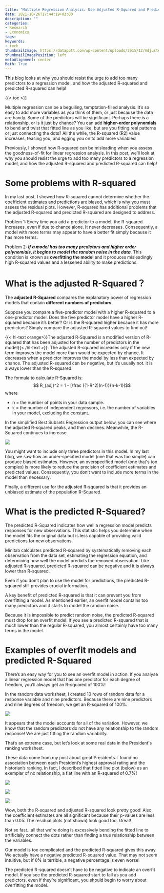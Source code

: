 ```yaml
---
title: "Multiple Regression Analysis: Use Adjusted R-Squared and Predicted R-Squared to Include the Correct Number of Variables"
date: 2021-10-26T17:44:19+02:00
description: ""
categories:
- Research
- Economics
tags:
keywords:
- tech
thumbnailImage: https://datapott.com/wp-content/uploads/2015/12/Adjusted-R-Squared-Formula.jpg
thumbnailImagePosition: left
metaAlignment: center
Math: True
---
```

 This blog looks at why you should resist the urge to add too many predictors to a regression model, and how the adjusted R-squared and predicted R-squared can help!
<!--more-->
{{< toc >}}

Multiple regression can be a beguiling, temptation-filled analysis. It’s so easy to add more variables as you think of them, or just because the data are handy. Some of the predictors will be significant. Perhaps there is a relationship, or is it just by chance? You can add **higher-order polynomials** to bend and twist that fitted line as you like, but are you fitting real patterns or just connecting the dots? All the while, the R-squared (R2) value increases, teasing you, and egging you on to add more variables!

Previously, I showed how R-squared can be misleading when you assess the goodness-of-fit for linear regression analysis. In this post, we’ll look at why you should resist the urge to add too many predictors to a regression model, and how the adjusted R-squared and predicted R-squared can help!

# Some problems with R-squared
In my last post, I showed how R-squared cannot determine whether the coefficient estimates and predictions are biased, which is why you must assess the residual plots. However, R-squared has additional problems that the adjusted R-squared and predicted R-squared are designed to address.

Problem 1: Every time you add a predictor to a model, the R-squared increases, even if due to chance alone. It never decreases. Consequently, a model with more terms may appear to have a better fit simply because it has more terms.

Problem 2: ***If a model has too many predictors and higher order polynomials, it begins to model the random noise in the data***. This condition is known as **overfitting the model** and it produces misleadingly high R-squared values and a lessened ability to make predictions.

# What is the adjusted R-Squared？

The **adjusted R-Squared** compares the explanatory power of regression models that contain **different numbers of predictors**.

Suppose you compare a five-predictor model with a higher R-squared to a one-predictor model. Does the five predictor model have a higher R-squared because it’s better? Or is the R-squared higher because it has more predictors? Simply compare the adjusted R-squared values to find out!

{{< hl-text orange>}}The adjusted R-Squared is a modified version of R-squared that has been adjusted for the number of predictors in the model{{< /hl-text >}}. The adjusted R-squared increases only if the new term improves the model more than would be expected by chance. It decreases when a predictor improves the model by less than expected by chance. The adjusted R-squared can be negative, but it’s usually not.  It is always lower than the R-squared.

The formula to calculate R-Squared is:
$$ R_{adj}^2 = 1 - [\frac {(1-R^2)(n-1)}{n-k-1}]$$
where
* n = the number of points in your data sample.
* k = the number of independent regressors, i.e. the number of variables in your model, excluding the constant.

In the simplified Best Subsets Regression output below, you can see where the adjusted R-squared peaks, and then declines. Meanwhile, the R-Squared continues to increase.

![](https://blog.minitab.com/hubfs/Imported_Blog_Media/bestsubsetsex.gif)

You might want to include only three predictors in this model. In my last blog, we saw how an under-specified model (one that was too simple) can produce biased estimates. However, an overspecified model (one that's too complex) is more likely to reduce the precision of coefficient estimates and predicted values. Consequently, you don’t want to include more terms in the model than necessary.

Finally, a different use for the adjusted R-squared is that it provides an unbiased estimate of the population R-Squared.

# What is the predicted R-Squared?

The predicted R-Squared indicates how well a regression model predicts responses for new observations. This statistic helps you determine when the model fits the original data but is less capable of providing valid predictions for new observations.

Minitab calculates predicted R-squared by systematically removing each observation from the data set, estimating the regression equation, and determining how well the model predicts the removed observation. Like adjusted R-squared, predicted R-squared can be negative and it is always lower than R-squared.

Even if you don’t plan to use the model for predictions, the predicted R-squared still provides crucial information.

A key benefit of predicted R-squared is that it can prevent you from overfitting a model. As mentioned earlier, an overfit model contains too many predictors and it starts to model the random noise.

Because it is impossible to predict random noise, the predicted R-squared must drop for an overfit model. If you see a predicted R-squared that is much lower than the regular R-squared, you almost certainly have too many terms in the model.

# Examples of overfit models and predicted R-Squared

There’s an easy way for you to see an overfit model in action. If you analyse a linear regression model that has one predictor for each degree of freedom, you’ll always get an R-squared of 100%!

In the random data worksheet, I created 10 rows of random data for a response variable and nine predictors. Because there are nine predictors and nine degrees of freedom, we get an R-squared of 100%.

![](https://blog.minitab.com/hubfs/Imported_Blog_Media/rsq100.gif)

It appears that the model accounts for all of the variation. However, we know that the random predictors do not have any relationship to the random response! We are just fitting the random variability.

That’s an extreme case, but let’s look at some real data in the President's ranking worksheet.

These data come from my post about great Presidents. I found no association between each President’s highest approval rating and the historian’s ranking. In fact, I described that fitted line plot (below) as an exemplar of no relationship, a flat line with an R-squared of 0.7%!

![](https://blog.minitab.com/hubfs/Imported_Blog_Media/high_ftl.gif)

![](https://blog.minitab.com/hubfs/Imported_Blog_Media/overfitlineplot.gif)

![](https://blog.minitab.com/hubfs/Imported_Blog_Media/swooverfitpresidents.gif)

Wow, both the R-squared and adjusted R-squared look pretty good! Also, the coefficient estimates are all significant because their p-values are less than 0.05. The residual plots (not shown) look good too. Great!

Not so fast...all that we're doing is excessively bending the fitted line to artificially connect the dots rather than finding a true relationship between the variables.

Our model is too complicated and the predicted R-squared gives this away. We actually have a negative predicted R-squared value. That may not seem intuitive, but if 0% is terrible, a negative percentage is even worse!

The predicted R-squared doesn’t have to be negative to indicate an overfit model. If you see the predicted R-squared start to fall as you add predictors, even if they’re significant, you should begin to worry about overfitting the model.
